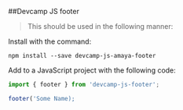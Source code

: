 ##Devcamp JS footer

> This should be used in the following manner:

Install with the command:

```
npm install --save devcamp-js-amaya-footer
```

Add to a JavaScript project with the following code:

```javascript
import { footer } from 'devcamp-js-footer';

footer('Some Name);
```